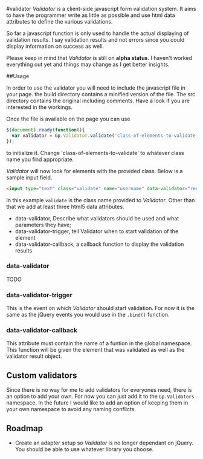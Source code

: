 #validator
_Validator_ is a client-side javascript form validation system. It aims to have the programmer write as little as possible and use html data attributes to define the various validations.

So far a javascript function is only used to handle the actual displaying of validation results. I say validation results and not errors since you could display information on success as well.

Please keep in mind that _Validator_ is still on **alpha status**. I haven't worked everything out yet and things may change as I get better insights.

##Usage

In order to use the validator you will need to include the javascript file in your page. the build directory contains a minified version of the file. The src directory contains the original including comments. Have a look if you are interested in the workings.

Once the file is available on the page you can use 

```javascript
$(document).ready(function(){
  var validator = Gp.Validator.validate('class-of-elements-to-validate');
});
```

to initialize it. Change 'class-of-elements-to-validate' to whatever class name you find appropriate. 

_Validator_ will now look for elements with the provided class. Below is a sample input field.

```html
<input type="text" class="validate" name="username" data-validator="required&length:minLength=5;maxLength=6" data-validator-trigger="blur" data-validator-callback="showError" />
```

In this example ```validate``` is the class name provided to _Validator_. Other than that we add at least three html5 data attributes. 

* data-validator, Describe what validators should be used and what parameters they have;
* data-validator-trigger, tell Validator when to start validation of the element
* data-validator-callback, a callback function to display the validation results

### data-validator
TODO
### data-validator-trigger
This is the event on which _Validator_ should start validation. For now it is the same as the jQuery events you would use in the ```.bind()``` function.

### data-validator-callback
This attribute must contain the name of a funtion in the global namespace. This function will be given the element that was validated as well as the validator result object.

## Custom validators
Since there is no way for me to add validators for everyones need, there is an option to add your own.
For now you can just add it to the ```Gp.Validators``` namespace. In the future I would like to add an option of keeping them in your own namespace to avoid any naming conflicts. 

## Roadmap
* Create an adapter setup so _Validator_ is no longer dependant on jQuery. You should be able to use whatever library you choose.
